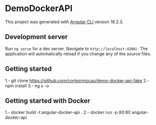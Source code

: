 # DemoDockerAPI

This project was generated with [Angular CLI](https://github.com/angular/angular-cli) version 16.2.3.

## Development server

Run `ng serve` for a dev server. Navigate to `http://localhost:4200/`. The application will automatically reload if you change any of the source files.

## Getting started

1.- git clone https://github.com/cortesrmzcau/demo-docker-api-fake
2.- npm install
3.- ng s -o

## Getting started with Docker

1.- docker build -t angular-docker-api .
2.- docker run -p 80:80 angular-docker-api
